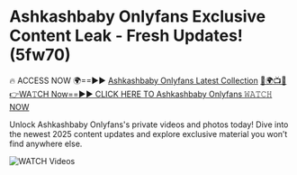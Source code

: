 # Ashkashbaby Onlyfans Exclusive Content Leak - Fresh Updates! (5fw70)

🔥 ACCESS NOW 🌍==►► <a href="https://tinyurl.com/3fjeunct" rel="nofollow">Ashkashbaby Onlyfans Latest Collection</a></h3>
[🔴🌍📺📱👉WA𝚃CH Now==►► CLICK HERE TO Ashkashbaby Onlyfans 𝚆𝙰𝚃𝙲𝙷 NOW](https://tinyurl.com/3fjeunct)

Unlock Ashkashbaby Onlyfans's private videos and photos today! Dive into the newest 2025 content updates and explore exclusive material you won’t find anywhere else.


<a href="https://tinyurl.com/3fjeunct" rel="nofollow" data-target="animated-image.originalLink"><img src="https://camo.githubusercontent.com/8a4f000d20f83aca3bf7ec5f350d767afa0574a8a352519fd8cfa583a6f93a33/68747470733a2f2f692e696d6775722e636f6d2f644a486b345a712e676966" alt="WATCH Videos" data-canonical-src="https://i.imgur.com/dJHk4Zq.gif" style="max-width: 100%; display: inline-block;" data-target="animated-image.originalImage"></a>
